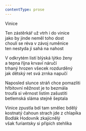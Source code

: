 ```yaml
---
contentType: prose
---
```


Vinice

Ten zástěrkář už vtrh i do vinice  
jako by jinde neměl toho dost  
choulí se réva v závoj ruměnice  
ten nestyda jí sahá na nahost

  

V odkrytém listí blýská lýtko ženy  
a tepna října krvaví náručí  
trhaný hrozen všecek rozdurděný  
jak dětský ret svá zrnka napučí

  

Naposled slunce stráň chce pomazliti  
hřbitovní něžnost je to bezmála  
troufá si věrnost listím zašustiti  
betlemská sláma stejně šeptala

  

Vinice zpustla bdí tam smělec bdělý  
kostnatý čahoun strach jde z chlapíka  
Bodlák Hodovník zkajícnělý  
však furiantsky si připích stehlíka
